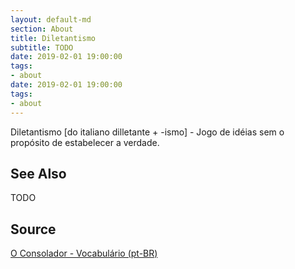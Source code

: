 ```yaml
---
layout: default-md
section: About
title: Diletantismo
subtitle: TODO
date: 2019-02-01 19:00:00
tags:
- about
date: 2019-02-01 19:00:00
tags: 
- about
---
```


Diletantismo [do italiano dilletante + -ismo] - Jogo de idéias sem o propósito de estabelecer a verdade.

## See Also
TODO

## Source
[O Consolador - Vocabulário (pt-BR)](http://www.oconsolador.com.br/linkfixo/vocabulario/principal.html)


